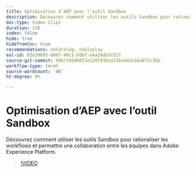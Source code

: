 ```yaml
---
title: Optimisation d’AEP avec l’outil Sandbox
description: Découvrez comment utiliser les outils Sandbox pour rationaliser les workflows et permettre une collaboration entre les équipes dans Adobe Experience Platform.
doc-type: Video Clips
duration: 176
index: false
hide: true
hidefromtoc: true
recommendations: noCatalog, noDisplay
exl-id: 03e30005-608f-40c1-b9bf-e4a34db5c827
source-git-commit: 90671959b653e120f93bca216a4da116a8f1c3bb
workflow-type: tm+mt
source-wordcount: '46'
ht-degree: 0%

---
```


# Optimisation d’AEP avec l’outil Sandbox

Découvrez comment utiliser les outils Sandbox pour rationaliser les workflows et permettre une collaboration entre les équipes dans Adobe Experience Platform.

<!-- 62_S601_3442532_175_optimizing-aep-with-sandbox-tooling -->
>[!VIDEO](https://video.tv.adobe.com/v/3458320/?learn=on&enablevpops=true)
